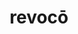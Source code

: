 ---
title: revocō
meaning: to call back
ch: seven
pos: verb
inf: revocāre
secondppstem: revoc
infend: āre
conjugation: first
derivative: irrevocable
---